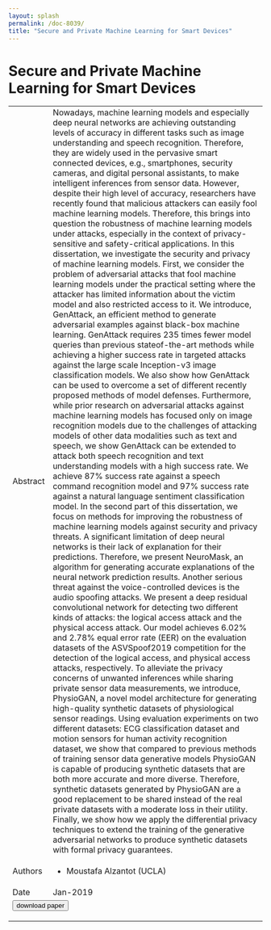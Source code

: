 ```yaml
---
layout: splash
permalink: /doc-8039/
title: "Secure and Private Machine Learning for Smart Devices"
---
```


# Secure and Private Machine Learning for Smart Devices

<table>
    <tbody>
    <tr>
        <td>Abstract</td>
        <td>
            Nowadays, machine learning models and especially deep neural networks are achieving outstanding levels of accuracy in different tasks such as image understanding and speech recognition. Therefore, they are widely used in the pervasive smart connected devices, e.g., smartphones, security cameras, and digital personal assistants, to make intelligent inferences from sensor data. However, despite their high level of accuracy, researchers have recently found that malicious attackers can easily fool machine learning models. Therefore, this brings into question the robustness of machine learning models under attacks, especially in the context of privacy-sensitive and safety-critical applications.
            In this dissertation, we investigate the security and privacy of machine learning models. First, we consider the problem of adversarial attacks that fool machine learning models under the practical setting where the attacker has limited information about the victim model and also restricted access to it. We introduce, GenAttack, an efficient method to generate adversarial examples against black-box machine learning. GenAttack requires 235 times fewer model queries than previous stateof-the-art methods while achieving a higher success rate in targeted attacks against the large scale Inception-v3 image classification models. We also show how GenAttack can be used to overcome a set of different recently proposed methods of model defenses. Furthermore, while prior research on adversarial attacks against machine learning models has focused only on image recognition models due to the challenges of attacking models of other data modalities such as text and speech, we show GenAttack can be extended to attack both speech recognition and text understanding models with a high success rate. We achieve 87% success rate against a speech command recognition model and 97% success rate against a natural language sentiment classification model.
            In the second part of this dissertation, we focus on methods for improving the robustness of machine learning models against security and privacy threats. A significant limitation of deep neural networks is their lack of explanation for their predictions. Therefore, we present NeuroMask, an algorithm for generating accurate explanations of the neural network prediction results. Another serious threat against the voice-controlled devices is the audio spoofing attacks. We present a deep residual convolutional network for detecting two different kinds of attacks: the logical access attack and the physical access attack. Our model achieves 6.02% and 2.78% equal error rate (EER) on the evaluation datasets of the ASVSpoof2019 competition for the detection of the logical access, and physical access attacks, respectively. To alleviate the privacy concerns of unwanted inferences while sharing private sensor data measurements, we introduce, PhysioGAN, a novel model architecture for generating high-quality synthetic datasets of physiological sensor readings. Using evaluation experiments on two different datasets: ECG classification dataset and motion sensors for human activity recognition dataset, we show that compared to previous methods of training sensor data generative models PhysioGAN is capable of producing synthetic datasets that are both more accurate and more diverse. Therefore, synthetic datasets generated by PhysioGAN are a good replacement to be shared instead of the real private datasets with a moderate loss in their utility. Finally, we show how we apply the differential privacy techniques to extend the training of the generative adversarial networks to produce synthetic datasets with formal privacy guarantees.
</td>
    </tr>
    <tr>
        <td>Authors</td>
        <td>
            <ul>
                <li>Moustafa Alzantot (UCLA)</li>
            </ul>
        </td>
    </tr>
    <tr>
        <td>Date</td>
        <td>Jan-2019</td>
    </tr>
    <tr>
        <td colspan="2">
            <form method="get" action="https://www.proquest.com/openview/245f0e2b109e9ec42e554baa6b5d4c30/1?pq-origsite=gscholar&cbl=18750&diss=y">
                <button type="submit">download paper</button>
            </form>
        </td>
    </tr>
    </tbody>
</table>
